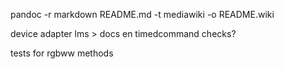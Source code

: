 pandoc -r markdown README.md -t mediawiki -o README.wiki

device adapter lms > docs en timedcommand checks?



tests for rgbww methods
